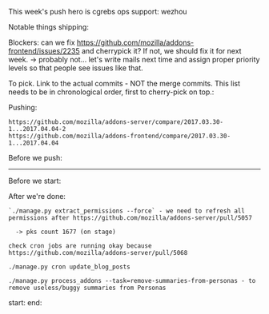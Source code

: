 This week's push hero is cgrebs
ops support: wezhou

Notable things shipping:



Blockers:
can we fix https://github.com/mozilla/addons-frontend/issues/2235 and cherrypick it? If not, we should fix it for next week. -> probably not… let's write mails next time and assign proper priority levels so that people see issues like that.

To pick.  Link to the actual commits - NOT the merge commits.  This list needs
to be in chronological order, first to cherry-pick on top.:


Pushing:

    https://github.com/mozilla/addons-server/compare/2017.03.30-1...2017.04.04-2
    https://github.com/mozilla/addons-frontend/compare/2017.03.30-1...2017.04.04


Before we push:

-------------------------------------------------------------------------------
Before we start:


After we're done:

    `./manage.py extract_permissions --force` - we need to refresh all permissions after https://github.com/mozilla/addons-server/pull/5057

      -> pks count 1677 (on stage)

    check cron jobs are running okay because https://github.com/mozilla/addons-server/pull/5068

    ./manage.py cron update_blog_posts

    ./manage.py process_addons --task=remove-summaries-from-personas - to remove useless/buggy summaries from Personas


start:
end:
